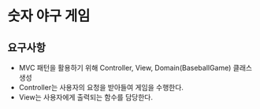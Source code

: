 # 숫자 야구 게임
## 요구사항
- MVC 패턴을 활용하기 위해 Controller, View, Domain(BaseballGame) 클래스 생성
- Controller는 사용자의 요청을 받아들여 게임을 수행한다.
- View는 사용자에게 출력되는 함수를 담당한다.
